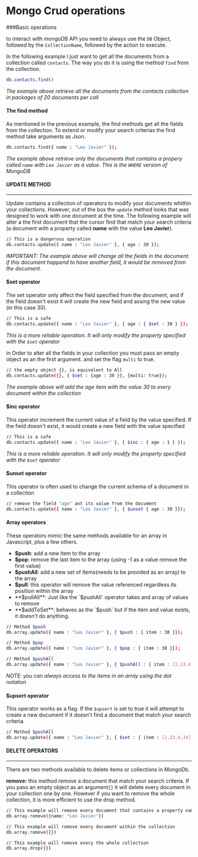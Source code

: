 
# Mongo Crud operations

###Basic operations

to interact with mongoDB API you need to always use the `DB` Object, followed by the `CollectionName`, followed by the action to execute.

In the following example I just want to get all the documents from a collection called `contacts`. The way you do it is using the method `find` from the collection.

```sh
db.contacts.find()
```
*The example above retrieve all the documents from the contacts collection in packages of 20 documents per call*

#### The find method
As mentioned in the previous example, the find methods get all the fields from the collection. To extend or modify your search criterias the find method take arguments as Json.

```sh
db.contacts.find({ name : "Leo Javier" });
```
*The example above retrieve only the documents that contains a propery called `name` with `Leo Javier` as a value. This is the `WHERE` version of MongoDB*



#### UPDATE METHOD
----

Update contains a collection of operators to modify your documents whithin your collections. However, out of the box the `update` method looks that was designed to work with one document at the time. The following example will alter a the first document that the cursor find that match your search criteria (a document with a property called **name** with the value **Leo Javier**).


```sh
// This is a dangerous operation
db.contacts.update({ name : "Leo Javier" }, { age : 30 });
```
*IMPORTANT: The example above will change all the fields in the document. if this document happend to have another field, it would be removed from the document.*


#### $set operator
The set operator only affect the field specified from the document, and if the field doesn't exist it will create the new field and assing the new value (in this case 30).
```sh
// This is a safe
db.contacts.update({ name : "Leo Javier" }, { age : { $set : 30 } });
```
*This is a more reliable operation. It will only modify the property specified with the `$set` operator*

in Order to alter all the fields in your collection you must pass an empty object as an the first argument. and set the flag `multi` to true.

```sh
// the empty object {}, is equivalent to All
db.contacts.update({}, { $set : {age : 30 }}, {multi: true});
```
*The example above will add the age item with the value 30 to every document within the collection*


#### $inc operator
This operator increment the current value of a field by the value specified. If the field doesn't exist, it would create a new field with the value specified
```sh
// This is a safe
db.contacts.update({ name : "Leo Javier" }, { $inc : { age : 1 } });
```
*This is a more reliable operation. It will only modify the property specified with the `$set` operator*

#### $unset operator
This operator is often used to change the current schema of a document in a collection

```sh
// remove the field "age" ant its value from the document
db.contacts.update({ name : "Leo Javier" }, { $unset { age : 30 }});
```

#### Array operators
These operators mimic the same methods available for an array in Javascript, plus a few others.
* **$push**: add a new item to the array
* **$pop**: remove the last item to the array (using -1 as a value remove the first value)
* **$pushAll**: add a new set of items(needs to be provided as an array) to the array
* **$pull**: this operator will remove the value referenced regardless its position within the array
* **$pullAll**: Just like the `$pushAll` operator takes and array of values to remove
* **$addToSet**: behaves as the `$push` but if the item and value exists, it doesn't do anything.


```sh
// Method $push
db.array.update({ name : "Leo Javier" }, { $push : { item : 30 }});

// Method $pop
db.array.update({ name : "Leo Javier" }, { $pop : { item : 30 }});

// Method $pushAll
db.array.update({ name : "Leo Javier" }, { $pushAll : { item : [2,23,4,34] }});
```
*NOTE: you can always access to the items in an array using the dot notation*

#### $upsert operator
This operator works as a flag. If the `$upsert` is set to true it will attempt to create a new document if it doesn't find a document that match your search criteria.

```sh
// Method $pushAll
db.array.update({ name : "Leo Javier" }, { $set : { item : [2,23,4,34] }}, {$upsert : true});
```

#### DELETE OPERATORS
----

There are two methods available to delete items or collections in MongoDb.

**remove:** this method remove a document that match your search criteria. If you pass an empty object as an argument`{}` it will delete every document in your collection one by one. However if you want to remove the whole collection, it is more efficient to use the drop method.

```sh
// This example will remove every document that contains a property name with the value Leo Javier
db.array.remove({name: "Leo Javier"})
```

```sh
// This example will remove every document within the collection
db.array.remove({})
```

```sh
// This example will remove every the whole collection
db.array.drop({})
```
